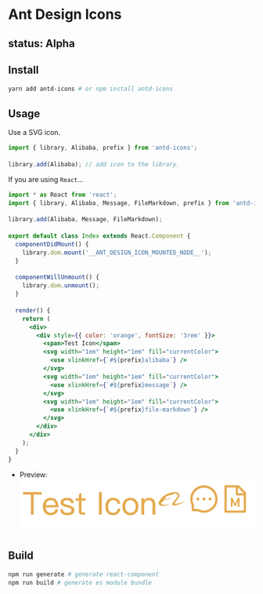 # Ant Design Icons

## status: **Alpha**

## Install

```bash
yarn add antd-icons # or npm install antd-icons
```

## Usage

Use a SVG icon.

```ts
import { library, Alibaba, prefix } from 'antd-icons';

library.add(Alibaba); // add icon to the library.
```

If you are using `React`...
```jsx
import * as React from 'react';
import { library, Alibaba, Message, FileMarkdown, prefix } from 'antd-icons';

library.add(Alibaba, Message, FileMarkdown);

export default class Index extends React.Component {
  componentDidMount() {
    library.dom.mount('__ANT_DESIGN_ICON_MOUNTED_NODE__');
  }

  componentWillUnmount() {
    library.dom.unmount();
  }

  render() {
    return (
      <div>
        <div style={{ color: 'orange', fontSize: '3rem' }}>
          <span>Test Icon</span>
          <svg width="1em" height="1em" fill="currentColor">
            <use xlinkHref={`#${prefix}alibaba`} />
          </svg>
          <svg width="1em" height="1em" fill="currentColor">
            <use xlinkHref={`#${prefix}message`} />
          </svg>
          <svg width="1em" height="1em" fill="currentColor">
            <use xlinkHref={`#${prefix}file-markdown`} />
          </svg>
        </div>
      </div>
    );
  }
}
```

- Preview:
![antd-icons](./docs/test-icons.png)

## Build
```bash
npm run generate # generate react-component
npm run build # generate es module bundle
```
